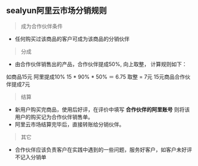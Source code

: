 ## sealyun阿里云市场分销规则

> 成为合作伙伴条件

* 任何购买过该商品的客户可成为该商品的分销伙伴

> 分成

* 由合作伙伴销售出的产品，合作伙伴提成50%, 向上取整， 计算规则如下：

如商品15元  阿里提成10%
15 * 90% * 50% ＝ 6.75  取整 = 7元 15元商品合作伙伴提成7元

> 结算

* 新用户购买完商品，使用后好评，在评价中填写 **合作伙伴的阿里账号** 则将该用户的购买记为合作伙伴销售单。
* 阿里云市场结算完毕后，直接转账给分销伙伴。

> 其它

* 合作伙伴应该负责客户在实践中遇到的一些问题，服务好客户，如客户未好评不记入分销单
